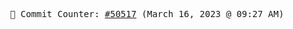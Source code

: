<p align="center">
    <samp>
        📮 Commit Counter: <a href="https://github.com/Javascript-void0/Javascript-void0/commits/main">#50517</a> (March 16, 2023 @ 09:27 AM)
    </samp>
</p>